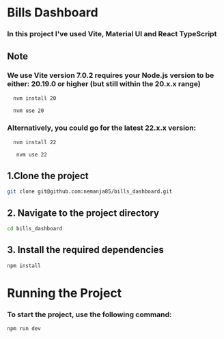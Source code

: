 # Bills Dashboard


### In this project I've used Vite, Material UI and React TypeScript

## Note

### We use Vite version 7.0.2 requires your Node.js version to be either: 20.19.0 or higher (but still within the 20.x.x range)

```sh
  nvm install 20
  ```

```sh
  nvm use 20
```


### Alternatively, you could go for the latest 22.x.x version:

```sh
  nvm install 22
  ```

```sh
   nvm use 22
  ```


## 1.Clone the project

```sh
git clone git@github.com:nemanja85/bills_dashboard.git
```

## 2. Navigate to the project directory

```sh
cd bills_dashboard
```



## 3. Install the required dependencies

```sh
npm install
```


# Running the Project
### To start the project, use the following command:

```sh
npm run dev
```



